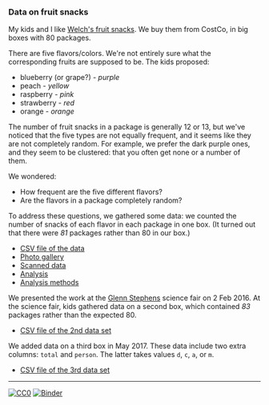 ### Data on fruit snacks

My kids and I like
[Welch's fruit snacks](https://www.welchsfruitsnacks.com/). We buy them
from CostCo, in big boxes with 80 packages.

There are five flavors/colors. We're not entirely sure what the
corresponding fruits are supposed to be. The kids proposed:

- blueberry (or grape?) - _purple_
- peach - _yellow_
- raspberry - _pink_
- strawberry - _red_
- orange - _orange_

The number of fruit snacks in a package is generally 12 or 13, but
we've noticed that the five types are not equally frequent, and it
seems like they are not completely random.  For example, we prefer the
dark purple ones, and they seem to be clustered: that you often get
none or a number of them.

We wondered:

- How frequent are the five different flavors?
- Are the flavors in a package completely random?

To address these questions, we gathered some data: we counted the
number of snacks of each flavor in each package in one box. (It turned
out that there were _81_ packages rather than 80 in our box.)

- [CSV file of the data](Data/fruit_snacks.csv)
- [Photo gallery](PhotoGallery.md)
- [Scanned data](https://kbroman.org/FruitSnacks/assets/fruit_snacks_scanned.pdf)
- [Analysis](https://kbroman.org/FruitSnacks/assets/fruit_snacks.html)
- [Analysis methods](https://kbroman.org/FruitSnacks/assets/fruit_snacks_methods.html)

We presented the work at the
[Glenn Stephens](https://stephens.madison.k12.wi.us/) science fair on 2
Feb 2016. At the science fair, kids gathered data on a second box,
which contained _83_ packages rather than the expected 80.

- [CSV file of the 2nd data set](Data/fruit_snacks_box2.csv)

We added data on a third box in May 2017. These data include two extra
columns: `total` and `person`. The latter takes values `d`, `c`, `a`,
or `m`.

- [CSV file of the 3rd data set](Data/fruit_snacks_box3.csv)

---

[![CC0](https://i.creativecommons.org/p/zero/1.0/88x31.png)](https://creativecommons.org/publicdomain/zero/1.0/)
[![Binder](https://mybinder.org/badge_logo.svg)](https://mybinder.org/v2/gh/scottharrisongit/FruitSnacksSH2/master?urlpath=rstudio)

